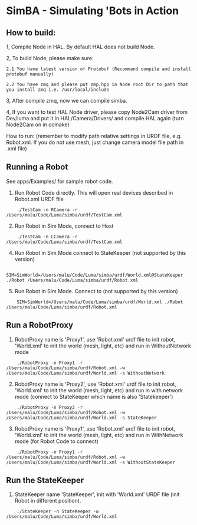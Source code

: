 SimBA - Simulating 'Bots in Action
====================================
How to build:
-----------------
1, Compile Node in HAL. By default HAL does not build Node.

2, To build Node, please make sure:

    2.1 You have latest version of Protobuf (Recommand compile and install protobuf manually)
    
    2.2 You have zmq and please put zmp.hpp in Node root Dir to path that you install zmq i.e. /usr/local/include
    
3, After compile zmq, now we can compile simba.

4, If you want to test HAL Node driver, please copy Node2Cam driver from Dev/luma and put it in HAL/Camera/Drivers/ and compile HAL again (turn Node2Cam on in ccmake)

How to run: (remember to modify path relative settings in URDF file, e.g. Robot.xml. If you do not use mesh, just change camera model file path in .xml file)

Running a Robot
-----------------
See apps/Examples/ for sample robot code.

1. Run Robot Code directly. This will open real devices described in Robot.xml URDF file

```
    ./TestCam -n RCamera -r /Users/malu/Code/Luma/simba/urdf/TestCam.xml
```

2. Run Robot in Sim Mode, connect to Host

```
    ./TestCam -n LCamera -r /Users/malu/Code/Luma/simba/urdf/TestCam.xml
```

4. Run Robot in Sim Mode connect to StateKeeper (not supported by this version)

```
    SIM=SimWorld=/Users/malu/Code/Luma/simba/urdf/World.xml@StateKeeper ./Robot /Users/malu/Code/Luma/simba/urdf/Robot.xml
```

5. Run Robot in Sim Mode. Connect to (not supported by this version)

```
    SIM=SimWorld=/Users/malu/Code/Luma/simba/urdf/World.xml ./Robot /Users/malu/Code/Luma/simba/urdf/Robot.xml
```


Run a RobotProxy					  
-------------------
1. RobotProxy name is 'Proxy1', use 'Robot.xml' urdf file to init robot, 'World.xml' to init the world (mesh, light, etc) and run in WithoutNetwork mode

```
    ./RobotProxy -n Proxy1 -r /Users/malu/Code/Luma/simba/urdf/Robot.xml -w /Users/malu/Code/Luma/simba/urdf/World.xml -s WithoutNetwork
```

2. RobotProxy name is 'Proxy2', use 'Robot.xml' urdf file to init robot, 'World.xml' to init the world (mesh, light, etc) and run in with network mode (connect to StateKeeper which name is also 'Statekeeper')

```
    ./RobotProxy -n Proxy2 -r /Users/malu/Code/Luma/simba/urdf/Robot.xml -w /Users/malu/Code/Luma/simba/urdf/World.xml -s StateKeeper
```

3. RobotProxy name is 'Proxy1', use 'Robot.xml' urdf file to init robot, 'World.xml' to init the world (mesh, light, etc) and run in WithNetwork mode (for Robot Code to connect)

```
    ./RobotProxy -n Proxy1 -r /Users/malu/Code/Luma/simba/urdf/Robot.xml -w /Users/malu/Code/Luma/simba/urdf/World.xml -s WithoutStateKeeper
```


Run the StateKeeper
--------------------
1. StateKeeper name 'StateKeeper', init with 'World.xml' URDF file (init Robot in different position).

```
    ./StateKeeper -n StateKeeper -w /Users/malu/Code/Luma/simba/urdf/World.xml
```
